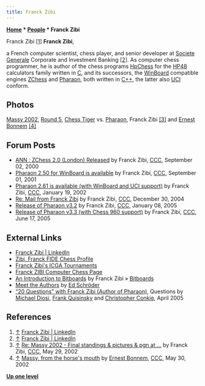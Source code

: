 ```yaml
---
title: Franck Zibi
---
```

**[Home](Home "Home") * [People](People "People") * Franck Zibi**

[](https://www.linkedin.com/in/franck-zibi-7631b16/) Franck Zibi <a id="cite-note-1" href="#cite-ref-1">[1]</a>
**Franck Zibi**,

a French computer scientist, chess player, and senior developer at [Societe Generale](https://en.wikipedia.org/wiki/Soci%C3%A9t%C3%A9_G%C3%A9n%C3%A9rale) Corporate and Investment Banking <a id="cite-note-2" href="#cite-ref-2">[2]</a>.
As computer chess programmer, he is author of the chess programs [HpChess](HpChess "HpChess") for the [HP48](https://en.wikipedia.org/wiki/HP-48_series) calculators family written in [C](C "C"), and its successors, the [WinBoard](WinBoard "WinBoard") compatible engines [ZChess](ZChess "ZChess") and [Pharaon](Pharaon "Pharaon"), both written in [C++](Cpp "Cpp"), the latter also [UCI](UCI "UCI") conform.

## Photos

[](http://www.ludochess.com/trn_massy2002/tournoi.php3)
[Massy 2002](Massy_2002 "Massy 2002"), [Round 5](Massy_2002#timetrouble "Massy 2002"), [Chess Tiger](Chess_Tiger "Chess Tiger") vs. [Pharaon](Pharaon "Pharaon"), Franck Zibi <a id="cite-note-3" href="#cite-ref-3">[3]</a> and [Ernest Bonnem](index.php?title=Ernest_Bonnem&action=edit&redlink=1 "Ernest Bonnem (page does not exist)") <a id="cite-note-4" href="#cite-ref-4">[4]</a>

## Forum Posts

- [ANN : ZChess 2.0 (London) Released](https://www.stmintz.com/ccc/index.php?id=127888) by Franck Zibi, [CCC](CCC "CCC"), September 02, 2000
- [Pharaon 2.50 for WinBoard is available](https://www.stmintz.com/ccc/index.php?id=186734) by Franck Zibi, [CCC](CCC "CCC"), September 01, 2001
- [Pharaon 2.61 is available (with WinBoard and UCI support)](https://www.stmintz.com/ccc/index.php?id=208406) by Franck Zibi, [CCC](CCC "CCC"), January 19, 2002
- [Re: Mail from Franck Zibi](https://www.stmintz.com/ccc/index.php?id=403314) by Franck Zibi, [CCC](CCC "CCC"), December 30, 2004
- [Release of Pharaon v3.2](https://www.stmintz.com/ccc/index.php?id=404644) by Franck Zibi, [CCC](CCC "CCC"), January 08, 2005
- [Release of Pharaon v3.3 (with Chess 960 support)](https://www.stmintz.com/ccc/index.php?id=431772) by Franck Zibi, [CCC](CCC "CCC"), June 17, 2005

## External Links

- [Franck Zibi | LinkedIn](https://www.linkedin.com/in/franck-zibi-7631b16/)
- [Zibi, Franck FIDE Chess Profile](http://ratings.fide.com/card.phtml?event=650650)
- [Franck Zibi's ICGA Tournaments](https://www.game-ai-forum.org/icga-tournaments/person.php?id=135)
- [Franck ZIBI Computer Chess Page](http://www.fzibi.com/cchessus.htm)
- [An Introduction to Bitboards](http://www.fzibi.com/cchess/bitboards.htm) by Franck Zibi » [Bitboards](Bitboards "Bitboards")
- [Meet the Authors](http://www.rebel.nl/authors.htm) by [Ed Schröder](Ed_Schroder "Ed Schroder")
- [“20 Questions” with Franck Zibi (Author of Pharaon)](http://www.fzibi.com/pharaon/exactachess.htm), Questions by [Michael Diosi](index.php?title=Michael_Diosi&action=edit&redlink=1 "Michael Diosi (page does not exist)"), [Frank Quisinsky](Frank_Quisinsky "Frank Quisinsky") and [Christopher Conkie](index.php?title=Christopher_Conkie&action=edit&redlink=1 "Christopher Conkie (page does not exist)"), April 2005

## References

1. <a id="cite-ref-1" href="#cite-note-1">↑</a> [Franck Zibi | LinkedIn](https://www.linkedin.com/in/franck-zibi-7631b16/)
1. <a id="cite-ref-2" href="#cite-note-2">↑</a> [Franck Zibi | LinkedIn](https://www.linkedin.com/in/franck-zibi-7631b16/)
1. <a id="cite-ref-3" href="#cite-note-3">↑</a> [Re: Massy 2002 - Final standings & pictures & pgn at ...](https://www.stmintz.com/ccc/index.php?id=232663) by Franck Zibi, [CCC](CCC "CCC"), May 29, 2002
1. <a id="cite-ref-4" href="#cite-note-4">↑</a> [Massy, from the horse's mouth](https://www.stmintz.com/ccc/index.php?id=232907) by [Ernest Bonnem](index.php?title=Ernest_Bonnem&action=edit&redlink=1 "Ernest Bonnem (page does not exist)"), [CCC](CCC "CCC"), May 30, 2002

**[Up one level](People "People")**

